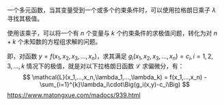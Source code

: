 一个多元函数，当其变量受到一个或多个约束条件时，可以使用拉格朗日乘子 $\lambda$ 寻找其极值。

使用该乘子，可以将一个有 $n$ 个变量与 $k$ 个约束条件的求极值问题，转化为对 $n+k$ 个未知数的方程组求解的问题。

即，对函数 $y=f(x_1,x_2,x_3,...,x_n)$，求其满足 $g_i (x_1,x_2,x_3,...,x_n)=c_i, i=1,2,3,...,k$ 情况下的极值，就是对以下拉格朗日函数 $\mathcal{L}$ 求偏微分，有：
$$
\mathcal{L}(x_1,...,x_n,\lambda_1,...,\lambda_k) = f(x_1,...,x_n) - \sum_{i=1}^{k}\lambda_i\cdot\Big(g_i(x,y)-c_i\Big)
$$
https://www.matongxue.com/madocs/939.html